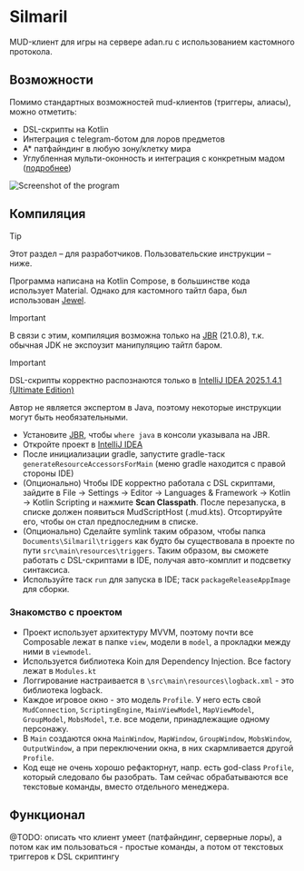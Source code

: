 # Silmaril

MUD-клиент для игры на сервере adan.ru с использованием кастомного протокола.

## Возможности
Помимо стандартных возможностей mud-клиентов (триггеры, алиасы), можно отметить:

* DSL-скрипты на Kotlin
* Интеграция с telegram-ботом для лоров предметов
* А* патфайндинг в любую зону/клетку мира
* Углубленная мульти-оконность и интеграция с конкретным мадом ([подробнее](#Функционал))

![Screenshot of the program](./docs/screenshot.png)

## Компиляция

> [!TIP]
> Этот раздел – для разработчиков. Пользовательские инструкции – ниже.
 
Программа написана на Kotlin Compose, в большинстве кода использует Material. Однако для кастомного тайтл бара, был использован [Jewel](https://github.com/JetBrains/intellij-community/tree/master/platform/jewel). 

> [!IMPORTANT]
> В связи с этим, компиляция возможна только на [JBR](https://github.com/JetBrains/JetBrainsRuntime/releases) (21.0.8), т.к. обычная JDK не экспоузит манипуляцию тайтл баром.

> [!IMPORTANT]
> DSL-скрипты корректно распознаются только в [IntelliJ IDEA 2025.1.4.1 (Ultimate Edition)](https://www.jetbrains.com/idea/download/other.html)

Автор не является экспертом в Java, поэтому некоторые инструкции могут быть необязательными. 

*   Установите [JBR](https://github.com/JetBrains/JetBrainsRuntime/releases), чтобы `where java` в консоли указывала на JBR.
*   Откройте проект в [IntelliJ IDEA](https://www.jetbrains.com/idea/download/other.html)
*   После инициализации gradle, запустите gradle-таск `generateResourceAccessorsForMain` (меню gradle находится с правой стороны IDE)
*   (Опционально) Чтобы IDE корректно работала с DSL скриптами, зайдите в File -> Settings -> Editor -> Languages & Framework -> Kotlin -> Kotlin Scripting и нажмите **Scan Classpath**. После перезапуска, в списке должен появиться MudScriptHost (.mud.kts). Отсортируйте его, чтобы он стал предпоследним в списке.
*   (Опционально) Сделайте symlink таким образом, чтобы папка `Documents\Silmaril\triggers` как будто бы существовала в проекте по пути `src\main\resources\triggers`. Таким образом, вы сможете работать с DSL-скриптами в IDE, получая авто-комплит и подсветку синтаксиса.
*   Используйте таск `run` для запуска в IDE; таск `packageReleaseAppImage` для сборки.

### Знакомство с проектом
* Проект использует архитектуру MVVM, поэтому почти все Composable лежат в папке `view`, модели в `model`, а прокладки между ними в `viewmodel`.
* Используется библиотека Koin для Dependency Injection. Все factory лежат в `Modules.kt`
* Логгирование настраивается в `\src\main\resources\logback.xml` - это библиотека logback.
* Каждое игровое окно - это модель `Profile`. У него есть свой `MudConnection`, `ScriptingEngine`, `MainViewModel`, `MapViewModel`, `GroupModel`, `MobsModel`, т.е. все модели, принадлежащие одному персонажу.
* В `Main` создаются окна `MainWindow`, `MapWindow`, `GroupWindow`, `MobsWindow`, `OutputWindow`, а при переключении окна, в них скармливается другой `Profile`.
* Код еще не очень хорошо рефакторнут, напр. есть god-class `Profile`, который следовало бы разобрать. Там сейчас обрабатываются все текстовые команды, вместо отдельного менеджера. 

## Функционал

@TODO: описать что клиент умеет (патфайндинг, серверные лоры), а потом как им пользоваться - простые команды, а потом от текстовых триггеров к DSL скриптингу